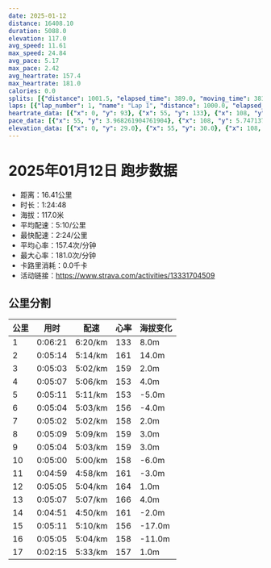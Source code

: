 ```yaml
---
date: 2025-01-12
distance: 16408.10
duration: 5088.0
elevation: 117.0
avg_speed: 11.61
max_speed: 24.84
avg_pace: 5.17
max_pace: 2.42
avg_heartrate: 157.4
max_heartrate: 181.0
calories: 0.0
splits: [{"distance": 1001.5, "elapsed_time": 389.0, "moving_time": 381.0, "average_speed": 2.63, "pace": 6.337148288973384, "average_heartrate": 133.76, "elevation_difference": 8.0, "split_number": 1}, {"distance": 1000.0, "elapsed_time": 314.0, "moving_time": 314.0, "average_speed": 3.18, "pace": 5.241100628930817, "average_heartrate": 161.06730769230768, "elevation_difference": 14.0, "split_number": 2}, {"distance": 1001.5, "elapsed_time": 303.0, "moving_time": 303.0, "average_speed": 3.31, "pace": 5.035256797583081, "average_heartrate": 159.4257425742574, "elevation_difference": 2.0, "split_number": 3}, {"distance": 999.5, "elapsed_time": 307.0, "moving_time": 307.0, "average_speed": 3.26, "pace": 5.112484662576687, "average_heartrate": 153.89576547231272, "elevation_difference": 4.0, "split_number": 4}, {"distance": 998.5, "elapsed_time": 311.0, "moving_time": 311.0, "average_speed": 3.21, "pace": 5.192118380062305, "average_heartrate": 153.5498392282958, "elevation_difference": -5.0, "split_number": 5}, {"distance": 1001.0, "elapsed_time": 304.0, "moving_time": 304.0, "average_speed": 3.29, "pace": 5.065866261398176, "average_heartrate": 156.53947368421052, "elevation_difference": -4.0, "split_number": 6}, {"distance": 1000.0, "elapsed_time": 302.0, "moving_time": 302.0, "average_speed": 3.31, "pace": 5.035256797583081, "average_heartrate": 158.90397350993376, "elevation_difference": 2.0, "split_number": 7}, {"distance": 998.0, "elapsed_time": 309.0, "moving_time": 309.0, "average_speed": 3.23, "pace": 5.159969040247677, "average_heartrate": 159.4304207119741, "elevation_difference": 3.0, "split_number": 8}, {"distance": 1001.0, "elapsed_time": 304.0, "moving_time": 304.0, "average_speed": 3.29, "pace": 5.065866261398176, "average_heartrate": 159.8815789473684, "elevation_difference": 3.0, "split_number": 9}, {"distance": 999.5, "elapsed_time": 300.0, "moving_time": 300.0, "average_speed": 3.33, "pace": 5.005015015015014, "average_heartrate": 158.84666666666666, "elevation_difference": -6.0, "split_number": 10}, {"distance": 1002.5, "elapsed_time": 299.0, "moving_time": 299.0, "average_speed": 3.35, "pace": 4.975134328358209, "average_heartrate": 161.48494983277592, "elevation_difference": -3.0, "split_number": 11}, {"distance": 999.0, "elapsed_time": 305.0, "moving_time": 305.0, "average_speed": 3.28, "pace": 5.081310975609756, "average_heartrate": 164.25245901639343, "elevation_difference": 1.0, "split_number": 12}, {"distance": 998.0, "elapsed_time": 307.0, "moving_time": 307.0, "average_speed": 3.25, "pace": 5.128215384615384, "average_heartrate": 166.2671009771987, "elevation_difference": 4.0, "split_number": 13}, {"distance": 1000.5, "elapsed_time": 291.0, "moving_time": 291.0, "average_speed": 3.44, "pace": 4.844970930232558, "average_heartrate": 161.58419243986253, "elevation_difference": -2.0, "split_number": 14}, {"distance": 1001.5, "elapsed_time": 311.0, "moving_time": 311.0, "average_speed": 3.22, "pace": 5.175993788819875, "average_heartrate": 156.58520900321543, "elevation_difference": -17.0, "split_number": 15}, {"distance": 1001.0, "elapsed_time": 305.0, "moving_time": 305.0, "average_speed": 3.28, "pace": 5.081310975609756, "average_heartrate": 158.4983498349835, "elevation_difference": -11.0, "split_number": 16}, {"distance": 405.1, "elapsed_time": 135.0, "moving_time": 135.0, "average_speed": 3.0, "pace": 5.5555666666666665, "average_heartrate": 157.53030303030303, "elevation_difference": 1.0, "split_number": 17}]
laps: [{"lap_number": 1, "name": "Lap 1", "distance": 1000.0, "elapsed_time": 388.0, "moving_time": 388.0, "average_speed": 2.58, "pace": 6.459961240310077, "average_heartrate": 131.28571428571428, "max_heartrate": 156, "start_date": "2025-01-12 16:05:07+00:00", "elevation_difference": 19.0}, {"lap_number": 2, "name": "Lap 2", "distance": 1000.0, "elapsed_time": 313.0, "moving_time": 313.0, "average_speed": 3.19, "pace": 5.224670846394984, "average_heartrate": 161.66666666666666, "max_heartrate": 172, "start_date": "2025-01-12 16:11:36+00:00", "elevation_difference": 15.0}, {"lap_number": 3, "name": "Lap 3", "distance": 1000.0, "elapsed_time": 302.0, "moving_time": 302.0, "average_speed": 3.31, "pace": 5.035256797583081, "average_heartrate": 159.0, "max_heartrate": 166, "start_date": "2025-01-12 16:16:50+00:00", "elevation_difference": 7.0}, {"lap_number": 4, "name": "Lap 4", "distance": 1000.0, "elapsed_time": 307.0, "moving_time": 307.0, "average_speed": 3.26, "pace": 5.112484662576687, "average_heartrate": 154.5, "max_heartrate": 161, "start_date": "2025-01-12 16:21:53+00:00", "elevation_difference": 8.0}, {"lap_number": 5, "name": "Lap 5", "distance": 1000.0, "elapsed_time": 311.0, "moving_time": 311.0, "average_speed": 3.22, "pace": 5.175993788819875, "average_heartrate": 153.33333333333334, "max_heartrate": 159, "start_date": "2025-01-12 16:27:00+00:00", "elevation_difference": 3.0}, {"lap_number": 6, "name": "Lap 6", "distance": 1000.0, "elapsed_time": 303.0, "moving_time": 303.0, "average_speed": 3.3, "pace": 5.050515151515151, "average_heartrate": 156.16666666666666, "max_heartrate": 162, "start_date": "2025-01-12 16:32:11+00:00", "elevation_difference": 5.0}, {"lap_number": 7, "name": "Lap 7", "distance": 1000.0, "elapsed_time": 301.0, "moving_time": 301.0, "average_speed": 3.32, "pace": 5.020090361445783, "average_heartrate": 158.16666666666666, "max_heartrate": 161, "start_date": "2025-01-12 16:37:15+00:00", "elevation_difference": 9.0}, {"lap_number": 8, "name": "Lap 8", "distance": 1000.0, "elapsed_time": 309.0, "moving_time": 309.0, "average_speed": 3.24, "pace": 5.144043209876543, "average_heartrate": 159.33333333333334, "max_heartrate": 162, "start_date": "2025-01-12 16:42:17+00:00", "elevation_difference": 9.0}, {"lap_number": 9, "name": "Lap 9", "distance": 1000.0, "elapsed_time": 303.0, "moving_time": 303.0, "average_speed": 3.3, "pace": 5.050515151515151, "average_heartrate": 159.66666666666666, "max_heartrate": 163, "start_date": "2025-01-12 16:47:27+00:00", "elevation_difference": 8.0}, {"lap_number": 10, "name": "Lap 10", "distance": 1000.0, "elapsed_time": 300.0, "moving_time": 300.0, "average_speed": 3.33, "pace": 5.005015015015014, "average_heartrate": 159.33333333333334, "max_heartrate": 164, "start_date": "2025-01-12 16:52:30+00:00", "elevation_difference": 3.0}, {"lap_number": 11, "name": "Lap 11", "distance": 1000.0, "elapsed_time": 298.0, "moving_time": 298.0, "average_speed": 3.36, "pace": 4.960327380952381, "average_heartrate": 161.5, "max_heartrate": 170, "start_date": "2025-01-12 16:57:30+00:00", "elevation_difference": 6.0}, {"lap_number": 12, "name": "Lap 12", "distance": 1000.0, "elapsed_time": 305.0, "moving_time": 305.0, "average_speed": 3.28, "pace": 5.081310975609756, "average_heartrate": 163.42857142857142, "max_heartrate": 176, "start_date": "2025-01-12 17:02:29+00:00", "elevation_difference": 8.0}, {"lap_number": 13, "name": "Lap 13", "distance": 1000.0, "elapsed_time": 307.0, "moving_time": 307.0, "average_speed": 3.26, "pace": 5.112484662576687, "average_heartrate": 165.83333333333334, "max_heartrate": 175, "start_date": "2025-01-12 17:07:34+00:00", "elevation_difference": 9.0}, {"lap_number": 14, "name": "Lap 14", "distance": 1000.0, "elapsed_time": 290.0, "moving_time": 290.0, "average_speed": 3.45, "pace": 4.830927536231884, "average_heartrate": 161.0, "max_heartrate": 167, "start_date": "2025-01-12 17:12:42+00:00", "elevation_difference": 0.0}, {"lap_number": 15, "name": "Lap 15", "distance": 1000.0, "elapsed_time": 310.0, "moving_time": 310.0, "average_speed": 3.23, "pace": 5.159969040247677, "average_heartrate": 157.33333333333334, "max_heartrate": 168, "start_date": "2025-01-12 17:17:32+00:00", "elevation_difference": 0.0}, {"lap_number": 16, "name": "Lap 16", "distance": 1000.0, "elapsed_time": 304.0, "moving_time": 304.0, "average_speed": 3.29, "pace": 5.065866261398176, "average_heartrate": 158.16666666666666, "max_heartrate": 166, "start_date": "2025-01-12 17:22:43+00:00", "elevation_difference": 0.0}, {"lap_number": 17, "name": "Lap 17", "distance": 409.28, "elapsed_time": 135.0, "moving_time": 135.0, "average_speed": 3.03, "pace": 5.50056105610561, "average_heartrate": 156.0, "max_heartrate": 160, "start_date": "2025-01-12 17:27:48+00:00", "elevation_difference": 7.0}]
heartrate_data: [{"x": 0, "y": 93}, {"x": 55, "y": 133}, {"x": 108, "y": 140}, {"x": 184, "y": 132}, {"x": 281, "y": 134}, {"x": 337, "y": 131}, {"x": 385, "y": 156}, {"x": 435, "y": 172}, {"x": 486, "y": 166}, {"x": 541, "y": 171}, {"x": 593, "y": 154}, {"x": 643, "y": 152}, {"x": 694, "y": 155}, {"x": 743, "y": 152}, {"x": 793, "y": 166}, {"x": 845, "y": 161}, {"x": 891, "y": 163}, {"x": 942, "y": 157}, {"x": 993, "y": 155}, {"x": 1041, "y": 149}, {"x": 1093, "y": 152}, {"x": 1143, "y": 153}, {"x": 1196, "y": 156}, {"x": 1246, "y": 156}, {"x": 1296, "y": 161}, {"x": 1344, "y": 159}, {"x": 1392, "y": 156}, {"x": 1441, "y": 153}, {"x": 1492, "y": 146}, {"x": 1545, "y": 151}, {"x": 1599, "y": 155}, {"x": 1651, "y": 159}, {"x": 1702, "y": 162}, {"x": 1752, "y": 156}, {"x": 1801, "y": 150}, {"x": 1850, "y": 154}, {"x": 1899, "y": 156}, {"x": 1953, "y": 155}, {"x": 2005, "y": 154}, {"x": 2054, "y": 160}, {"x": 2103, "y": 160}, {"x": 2151, "y": 161}, {"x": 2198, "y": 159}, {"x": 2248, "y": 156}, {"x": 2297, "y": 161}, {"x": 2351, "y": 158}, {"x": 2403, "y": 158}, {"x": 2455, "y": 162}, {"x": 2505, "y": 161}, {"x": 2553, "y": 157}, {"x": 2600, "y": 160}, {"x": 2650, "y": 156}, {"x": 2700, "y": 160}, {"x": 2752, "y": 162}, {"x": 2802, "y": 163}, {"x": 2853, "y": 161}, {"x": 2901, "y": 164}, {"x": 2948, "y": 157}, {"x": 2996, "y": 156}, {"x": 3048, "y": 161}, {"x": 3097, "y": 157}, {"x": 3149, "y": 157}, {"x": 3199, "y": 170}, {"x": 3248, "y": 163}, {"x": 3297, "y": 160}, {"x": 3345, "y": 158}, {"x": 3393, "y": 161}, {"x": 3442, "y": 156}, {"x": 3494, "y": 162}, {"x": 3547, "y": 161}, {"x": 3596, "y": 169}, {"x": 3646, "y": 176}, {"x": 3694, "y": 158}, {"x": 3743, "y": 162}, {"x": 3793, "y": 159}, {"x": 3843, "y": 160}, {"x": 3896, "y": 165}, {"x": 3946, "y": 174}, {"x": 3996, "y": 175}, {"x": 4046, "y": 162}, {"x": 4097, "y": 160}, {"x": 4145, "y": 159}, {"x": 4193, "y": 164}, {"x": 4240, "y": 167}, {"x": 4285, "y": 157}, {"x": 4334, "y": 159}, {"x": 4381, "y": 167}, {"x": 4437, "y": 168}, {"x": 4491, "y": 161}, {"x": 4544, "y": 152}, {"x": 4593, "y": 144}, {"x": 4639, "y": 152}, {"x": 4689, "y": 156}, {"x": 4740, "y": 156}, {"x": 4790, "y": 156}, {"x": 4839, "y": 155}, {"x": 4892, "y": 160}, {"x": 4941, "y": 166}, {"x": 4988, "y": 152}, {"x": 5051, "y": 160}]
pace_data: [{"x": 55, "y": 3.968261904761904}, {"x": 108, "y": 5.747137931034483}, {"x": 184, "y": 9.803941176470587}, {"x": 281, "y": 5.952392857142857}, {"x": 337, "y": 5.376354838709677}, {"x": 385, "y": 4.385973684210526}, {"x": 435, "y": 4.901970588235294}, {"x": 486, "y": 4.2735128205128206}, {"x": 541, "y": 7.936523809523808}, {"x": 593, "y": 6.329927838966958}, {"x": 643, "y": 4.761914285714285}, {"x": 694, "y": 5.050515151515151}, {"x": 743, "y": 4.761914285714285}, {"x": 793, "y": 5.5555666666666665}, {"x": 845, "y": 7.246391304347826}, {"x": 891, "y": 5.208343749999999}, {"x": 942, "y": 4.761914285714285}, {"x": 993, "y": 4.761914285714285}, {"x": 1041, "y": 5.208343749999999}, {"x": 1093, "y": 5.5555666666666665}, {"x": 1143, "y": 5.376354838709677}, {"x": 1196, "y": 5.050515151515151}, {"x": 1246, "y": 5.050515151515151}, {"x": 1296, "y": 4.761914285714285}, {"x": 1344, "y": 5.208343749999999}, {"x": 1392, "y": 5.050515151515151}, {"x": 1441, "y": 5.050515151515151}, {"x": 1492, "y": 5.952392857142857}, {"x": 1545, "y": 5.747137931034483}, {"x": 1599, "y": 5.208343749999999}, {"x": 1651, "y": 5.050515151515151}, {"x": 1702, "y": 4.901970588235294}, {"x": 1752, "y": 4.761914285714285}, {"x": 1801, "y": 5.050515151515151}, {"x": 1850, "y": 5.376354838709677}, {"x": 1899, "y": 4.901970588235294}, {"x": 1953, "y": 6.172851851851851}, {"x": 2005, "y": 4.761914285714285}, {"x": 2054, "y": 4.901970588235294}, {"x": 2103, "y": 4.2735128205128206}, {"x": 2151, "y": 4.761914285714285}, {"x": 2198, "y": 4.761914285714285}, {"x": 2248, "y": 5.050515151515151}, {"x": 2297, "y": 5.5555666666666665}, {"x": 2351, "y": 5.376354838709677}, {"x": 2403, "y": 5.376354838709677}, {"x": 2455, "y": 4.901970588235294}, {"x": 2505, "y": 5.376354838709677}, {"x": 2553, "y": 4.629638888888889}, {"x": 2600, "y": 4.901970588235294}, {"x": 2650, "y": 5.5555666666666665}, {"x": 2700, "y": 5.050515151515151}, {"x": 2752, "y": 4.761914285714285}, {"x": 2802, "y": 5.050515151515151}, {"x": 2853, "y": 4.901970588235294}, {"x": 2901, "y": 4.761914285714285}, {"x": 2948, "y": 4.761914285714285}, {"x": 2996, "y": 4.761914285714285}, {"x": 3048, "y": 5.050515151515151}, {"x": 3097, "y": 5.050515151515151}, {"x": 3149, "y": 5.050515151515151}, {"x": 3199, "y": 4.504513513513513}, {"x": 3248, "y": 5.208343749999999}, {"x": 3297, "y": 4.761914285714285}, {"x": 3345, "y": 5.5555666666666665}, {"x": 3393, "y": 4.504513513513513}, {"x": 3442, "y": 4.761914285714285}, {"x": 3494, "y": 5.208343749999999}, {"x": 3547, "y": 5.376354838709677}, {"x": 3596, "y": 4.761914285714285}, {"x": 3646, "y": 5.208343749999999}, {"x": 3694, "y": 5.050515151515151}, {"x": 3743, "y": 5.5555666666666665}, {"x": 3793, "y": 5.050515151515151}, {"x": 3843, "y": 4.901970588235294}, {"x": 3896, "y": 5.376354838709677}, {"x": 3946, "y": 5.376354838709677}, {"x": 3996, "y": 5.376354838709677}, {"x": 4046, "y": 5.050515151515151}, {"x": 4097, "y": 6.944458333333333}, {"x": 4145, "y": 4.504513513513513}, {"x": 4193, "y": 4.761914285714285}, {"x": 4240, "y": 3.787886363636363}, {"x": 4285, "y": 4.761914285714285}, {"x": 4334, "y": 4.901970588235294}, {"x": 4381, "y": 4.385973684210526}, {"x": 4437, "y": 5.5555666666666665}, {"x": 4491, "y": 5.5555666666666665}, {"x": 4544, "y": 5.747137931034483}, {"x": 4593, "y": 4.761914285714285}, {"x": 4639, "y": 6.6666799999999995}, {"x": 4689, "y": 4.901970588235294}, {"x": 4740, "y": 5.747137931034483}, {"x": 4790, "y": 7.246391304347826}, {"x": 4839, "y": 4.2735128205128206}, {"x": 4892, "y": 6.6666799999999995}, {"x": 4941, "y": 9.432201471420486}, {"x": 4988, "y": 5.050515151515151}, {"x": 5051, "y": 4.629638888888889}]
elevation_data: [{"x": 0, "y": 29.0}, {"x": 55, "y": 30.0}, {"x": 108, "y": 31.0}, {"x": 184, "y": 24.0}, {"x": 281, "y": 32.0}, {"x": 337, "y": 35.0}, {"x": 385, "y": 37.0}, {"x": 435, "y": 40.0}, {"x": 486, "y": 47.0}, {"x": 541, "y": 50.0}, {"x": 593, "y": 51.0}, {"x": 643, "y": 52.0}, {"x": 694, "y": 52.0}, {"x": 743, "y": 51.0}, {"x": 793, "y": 50.0}, {"x": 845, "y": 53.0}, {"x": 891, "y": 56.0}, {"x": 942, "y": 57.0}, {"x": 993, "y": 55.0}, {"x": 1041, "y": 51.0}, {"x": 1093, "y": 50.0}, {"x": 1143, "y": 49.0}, {"x": 1196, "y": 50.0}, {"x": 1246, "y": 53.0}, {"x": 1296, "y": 56.0}, {"x": 1344, "y": 56.0}, {"x": 1392, "y": 53.0}, {"x": 1441, "y": 51.0}, {"x": 1492, "y": 50.0}, {"x": 1545, "y": 49.0}, {"x": 1599, "y": 50.0}, {"x": 1651, "y": 54.0}, {"x": 1702, "y": 57.0}, {"x": 1752, "y": 54.0}, {"x": 1801, "y": 51.0}, {"x": 1850, "y": 50.0}, {"x": 1899, "y": 49.0}, {"x": 1953, "y": 48.0}, {"x": 2005, "y": 52.0}, {"x": 2054, "y": 55.0}, {"x": 2103, "y": 56.0}, {"x": 2151, "y": 53.0}, {"x": 2198, "y": 50.0}, {"x": 2248, "y": 49.0}, {"x": 2297, "y": 48.0}, {"x": 2351, "y": 48.0}, {"x": 2403, "y": 52.0}, {"x": 2455, "y": 56.0}, {"x": 2505, "y": 56.0}, {"x": 2553, "y": 53.0}, {"x": 2600, "y": 50.0}, {"x": 2650, "y": 49.0}, {"x": 2700, "y": 48.0}, {"x": 2752, "y": 49.0}, {"x": 2802, "y": 53.0}, {"x": 2853, "y": 56.0}, {"x": 2901, "y": 54.0}, {"x": 2948, "y": 51.0}, {"x": 2996, "y": 49.0}, {"x": 3048, "y": 48.0}, {"x": 3097, "y": 47.0}, {"x": 3149, "y": 50.0}, {"x": 3199, "y": 53.0}, {"x": 3248, "y": 56.0}, {"x": 3297, "y": 53.0}, {"x": 3345, "y": 50.0}, {"x": 3393, "y": 49.0}, {"x": 3442, "y": 47.0}, {"x": 3494, "y": 47.0}, {"x": 3547, "y": 50.0}, {"x": 3596, "y": 54.0}, {"x": 3646, "y": 54.0}, {"x": 3694, "y": 51.0}, {"x": 3743, "y": 48.0}, {"x": 3793, "y": 47.0}, {"x": 3843, "y": 46.0}, {"x": 3896, "y": 47.0}, {"x": 3946, "y": 51.0}, {"x": 3996, "y": 54.0}, {"x": 4046, "y": 53.0}, {"x": 4097, "y": 50.0}, {"x": 4145, "y": 50.0}, {"x": 4193, "y": 50.0}, {"x": 4240, "y": 50.0}, {"x": 4285, "y": 50.0}, {"x": 4334, "y": 50.0}, {"x": 4381, "y": 50.0}, {"x": 4437, "y": 49.0}, {"x": 4491, "y": 47.0}, {"x": 4544, "y": 45.0}, {"x": 4593, "y": 42.0}, {"x": 4639, "y": 35.0}, {"x": 4689, "y": 31.0}, {"x": 4740, "y": 29.0}, {"x": 4790, "y": 26.0}, {"x": 4839, "y": 25.0}, {"x": 4892, "y": 25.0}, {"x": 4941, "y": 26.0}, {"x": 4988, "y": 18.0}, {"x": 5051, "y": 25.0}]
---
```


# 2025年01月12日 跑步数据

- 距离：16.41公里
- 时长：1:24:48
- 海拔：117.0米
- 平均配速：5:10/公里
- 最快配速：2:24/公里
- 平均心率：157.4次/分钟
- 最大心率：181.0次/分钟
- 卡路里消耗：0.0千卡
- 活动链接：https://www.strava.com/activities/13331704509

## 公里分割

| 公里 | 用时 | 配速 | 心率 | 海拔变化 |
|------|------|------|------|------|
| 1 | 0:06:21 | 6:20/km | 133 | 8.0m |
| 2 | 0:05:14 | 5:14/km | 161 | 14.0m |
| 3 | 0:05:03 | 5:02/km | 159 | 2.0m |
| 4 | 0:05:07 | 5:06/km | 153 | 4.0m |
| 5 | 0:05:11 | 5:11/km | 153 | -5.0m |
| 6 | 0:05:04 | 5:03/km | 156 | -4.0m |
| 7 | 0:05:02 | 5:02/km | 158 | 2.0m |
| 8 | 0:05:09 | 5:09/km | 159 | 3.0m |
| 9 | 0:05:04 | 5:03/km | 159 | 3.0m |
| 10 | 0:05:00 | 5:00/km | 158 | -6.0m |
| 11 | 0:04:59 | 4:58/km | 161 | -3.0m |
| 12 | 0:05:05 | 5:04/km | 164 | 1.0m |
| 13 | 0:05:07 | 5:07/km | 166 | 4.0m |
| 14 | 0:04:51 | 4:50/km | 161 | -2.0m |
| 15 | 0:05:11 | 5:10/km | 156 | -17.0m |
| 16 | 0:05:05 | 5:04/km | 158 | -11.0m |
| 17 | 0:02:15 | 5:33/km | 157 | 1.0m |

